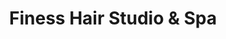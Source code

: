 ---
title: "Finess Hair Studio & Spa"
url: /mcallen/finess-hair-studio-and-spa/
shop: hairdresser
---